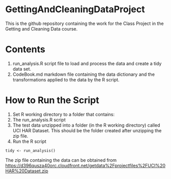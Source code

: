 GettingAndCleaningDataProject
=============================

This is the github repository containing the work for the Class Project in the Getting and Cleaning Data course.

# Contents

1. run_analysis.R script file to load and process the data and create a tidy data set.
2. CodeBook.md markdown file containing the data dictionary and the transformations applied to the data by the R script.

# How to Run the Script

1. Set R working directory to a folder that contains:
  1. The run_analysis.R script
  2. The test data unzipped into a folder (in the R working directory) called UCI HAR Dataset.  This should be the folder created after unzipping the zip file.
2. Run the R script
```
tidy <- run_analysis()
```

The zip file containing the data can be obtained from 
https://d396qusza40orc.cloudfront.net/getdata%2Fprojectfiles%2FUCI%20HAR%20Dataset.zip